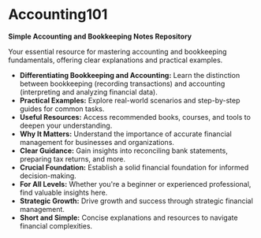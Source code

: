 # Accounting101
  **Simple Accounting and Bookkeeping Notes Repository**

Your essential resource for mastering accounting and bookkeeping fundamentals, offering clear explanations and practical examples.

- **Differentiating Bookkeeping and Accounting:** Learn the distinction between bookkeeping (recording transactions) and accounting (interpreting and analyzing financial data).
- **Practical Examples:** Explore real-world scenarios and step-by-step guides for common tasks.
- **Useful Resources:** Access recommended books, courses, and tools to deepen your understanding.
- **Why It Matters:** Understand the importance of accurate financial management for businesses and organizations.
- **Clear Guidance:** Gain insights into reconciling bank statements, preparing tax returns, and more.
- **Crucial Foundation:** Establish a solid financial foundation for informed decision-making.
- **For All Levels:** Whether you're a beginner or experienced professional, find valuable insights here.
- **Strategic Growth:** Drive growth and success through strategic financial management.
- **Short and Simple:** Concise explanations and resources to navigate financial complexities.

